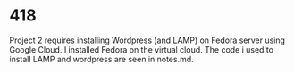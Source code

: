 # 418
Project 2 requires installing Wordpress (and LAMP) on Fedora server using Google Cloud. I installed Fedora on the virtual cloud. The code i used to install LAMP and wordpress are seen in notes.md. 

